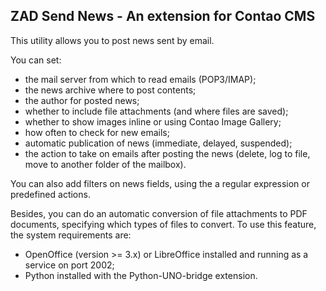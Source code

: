 ZAD Send News - An extension for Contao CMS
------------------------------------------------
This utility allows you to post news sent by email.

You can set:
* the mail server from which to read emails (POP3/IMAP);
* the news archive where to post contents;
* the author for posted news;
* whether to include file attachments (and where files are saved);
* whether to show images inline or using Contao Image Gallery;
* how often to check for new emails;
* automatic publication of news (immediate, delayed, suspended);
* the action to take on emails after posting the news (delete, log to file,
  move to another folder of the mailbox).

You can also add filters on news fields, using the a regular expression or
predefined actions.

Besides, you can do an automatic conversion of file attachments to PDF
documents, specifying which types of files to convert.
To use this feature, the system requirements are:
* OpenOffice (version >= 3.x) or LibreOffice installed and running as a
  service on port 2002;
* Python installed with the Python-UNO-bridge extension.
